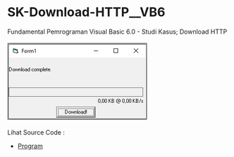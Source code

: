 # SK-Download-HTTP__VB6
Fundamental Pemrograman Visual Basic 6.0 - Studi Kasus; Download HTTP<br><br>
<img src="https://github.com/RizkyKhapidsyah/SK-Download-HTTP__VB6/blob/main/result/001.PNG"><br><br>
Lihat Source Code : <br>
- <a href="https://github.com/RizkyKhapidsyah/SK-Download-HTTP__VB6/blob/main/Form1.frm">Program</a>
